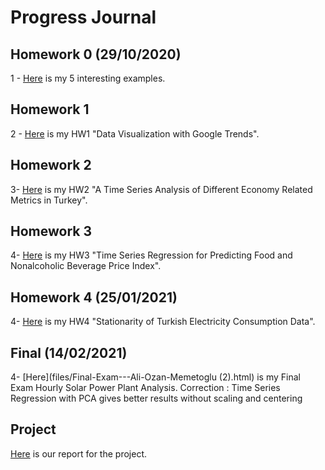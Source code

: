 # Progress Journal

## Homework 0 (29/10/2020)

1 - [Here](files/homework_0.html) is my 5 interesting examples.

## Homework 1

2 - [Here](files/HW1.html) is my HW1 "Data Visualization with Google Trends".

## Homework 2

3- [Here](files/HW2.html) is my HW2 "A Time Series Analysis of Different Economy Related Metrics in Turkey".

## Homework 3

4- [Here](files/HW3.html) is my HW3 "Time Series Regression for Predicting Food and Nonalcoholic Beverage Price Index".

## Homework 4 (25/01/2021)

4- [Here](files/HW4.html) is my HW4 "Stationarity of Turkish Electricity Consumption Data".

## Final (14/02/2021)

4- [Here](files/Final-Exam---Ali-Ozan-Memetoglu (2).html) is my Final Exam Hourly Solar Power Plant Analysis.  Correction : Time Series Regression with PCA gives better results without scaling and centering

## Project 

[Here](https://bu-ie-360.github.io/fall20-aliozanmemeto/project/IE360_Project_Report.html(1)) is our report for the project.
